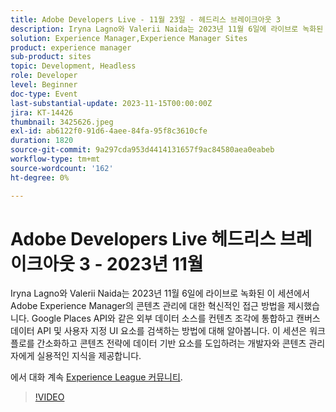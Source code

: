 ```yaml
---
title: Adobe Developers Live - 11월 23일 - 헤드리스 브레이크아웃 3
description: Iryna Lagno와 Valerii Naida는 2023년 11월 6일에 라이브로 녹화된 이 세션에서 Adobe Experience Manager의 콘텐츠 관리에 대한 혁신적인 접근 방법을 제시했습니다. Google Places API와 같은 외부 데이터 소스를 컨텐츠 조각에 통합하고 캔버스 데이터 API 및 사용자 지정 UI 요소를 검색하는 방법에 대해 알아봅니다. 이 세션은 워크플로를 간소화하고 콘텐츠 전략에 데이터 기반 요소를 도입하려는 개발자와 콘텐츠 관리자에게 실용적인 지식을 제공합니다.
solution: Experience Manager,Experience Manager Sites
product: experience manager
sub-product: sites
topic: Development, Headless
role: Developer
level: Beginner
doc-type: Event
last-substantial-update: 2023-11-15T00:00:00Z
jira: KT-14426
thumbnail: 3425626.jpeg
exl-id: ab6122f0-91d6-4aee-84fa-95f8c3610cfe
duration: 1820
source-git-commit: 9a297cda953d4414131657f9ac84580aea0eabeb
workflow-type: tm+mt
source-wordcount: '162'
ht-degree: 0%

---
```


# Adobe Developers Live 헤드리스 브레이크아웃 3 - 2023년 11월

Iryna Lagno와 Valerii Naida는 2023년 11월 6일에 라이브로 녹화된 이 세션에서 Adobe Experience Manager의 콘텐츠 관리에 대한 혁신적인 접근 방법을 제시했습니다. Google Places API와 같은 외부 데이터 소스를 컨텐츠 조각에 통합하고 캔버스 데이터 API 및 사용자 지정 UI 요소를 검색하는 방법에 대해 알아봅니다. 이 세션은 워크플로를 간소화하고 콘텐츠 전략에 데이터 기반 요소를 도입하려는 개발자와 콘텐츠 관리자에게 실용적인 지식을 제공합니다.

에서 대화 계속 [Experience League 커뮤니티](https://adobe.ly/48Rl57B).

>[!VIDEO](https://video.tv.adobe.com/v/3425626/?learn=on)
